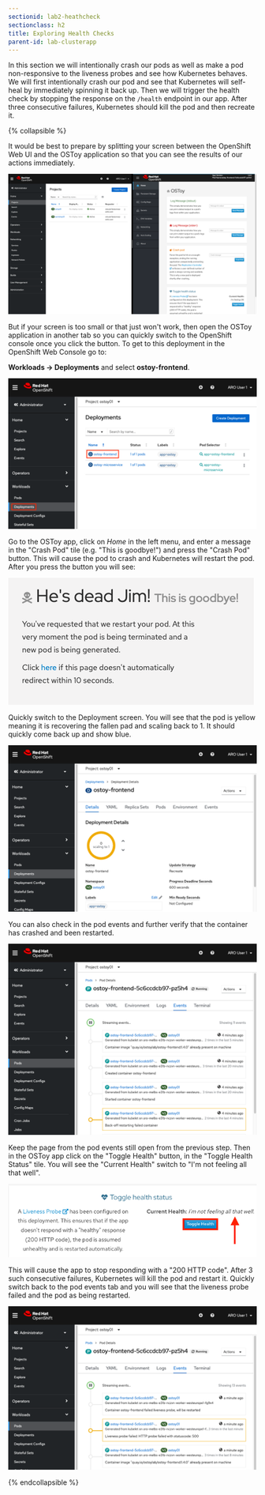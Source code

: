 ```yaml
---
sectionid: lab2-heathcheck
sectionclass: h2
title: Exploring Health Checks
parent-id: lab-clusterapp
---
```


In this section we will intentionally crash our pods as well as make a pod non-responsive to the liveness probes and see how Kubernetes behaves.  We will first intentionally crash our pod and see that Kubernetes will self-heal by immediately spinning it back up. Then we will trigger the health check by stopping the response on the `/health` endpoint in our app. After three consecutive failures, Kubernetes should kill the pod and then recreate it.

{% collapsible %}

It would be best to prepare by splitting your screen between the OpenShift Web UI and the OSToy application so that you can see the results of our actions immediately.

![Splitscreen](media/managedlab/23-ostoy-splitscreen.png)

But if your screen is too small or that just won't work, then open the OSToy application in another tab so you can quickly switch to the OpenShift console once you click the button. To get to this deployment in the OpenShift Web Console go to: 

**Workloads -> Deployments** and select **ostoy-frontend**.

![Deploy Num](media/managedlab/11-ostoy-deploynum.png)

Go to the OSToy app, click on *Home* in the left menu, and enter a message in the "Crash Pod" tile (e.g. "This is goodbye!") and press the "Crash Pod" button. This will cause the pod to crash and Kubernetes will restart the pod. After you press the button you will see:

![Crash Message](media/managedlab/12-ostoy-crashmsg.png)

Quickly switch to the Deployment screen. You will see that the pod is yellow meaning it is recovering the fallen pad and scaling back to 1. It should quickly come back up and show blue.

![Pod Crash](media/managedlab/13-ostoy-podcrash.png)

You can also check in the pod events and further verify that the container has crashed and been restarted.

![Pod Events](media/managedlab/14-ostoy-podevents.png)

Keep the page from the pod events still open from the previous step.  Then in the OSToy app click on the "Toggle Health" button, in the "Toggle Health Status" tile.  You will see the "Current Health" switch to "I'm not feeling all that well".

![Pod Events](media/managedlab/15-ostoy-togglehealth.png)

This will cause the app to stop responding with a "200 HTTP code". After 3 such consecutive failures, Kubernetes will kill the pod and restart it. Quickly switch back to the pod events tab and you will see that the liveness probe failed and the pod as being restarted.

![Pod Events2](media/managedlab/16-ostoy-podevents2.png)

{% endcollapsible %}
